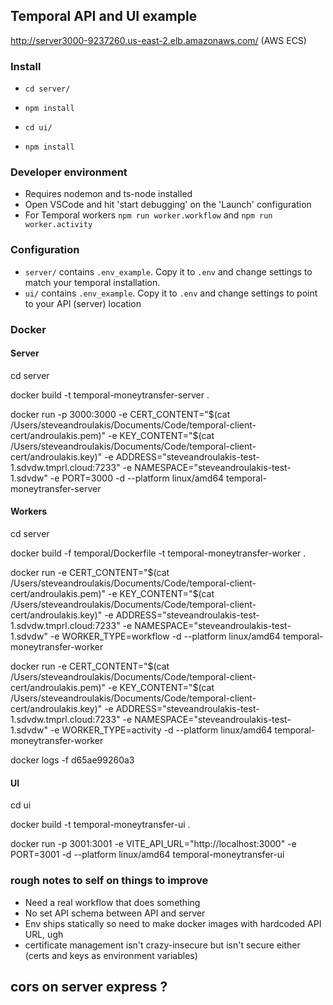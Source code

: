## Temporal API and UI example
http://server3000-9237260.us-east-2.elb.amazonaws.com/
(AWS ECS)

### Install
- `cd server/`
- `npm install`

- `cd ui/`
- `npm install`

### Developer environment
- Requires nodemon and ts-node installed
- Open VSCode and hit 'start debugging' on the 'Launch' configuration
- For Temporal workers `npm run worker.workflow` and `npm run worker.activity`

### Configuration
- `server/` contains `.env_example`. Copy it to `.env` and change settings to match your temporal installation.
- `ui/` contains `.env_example`. Copy it to `.env` and change settings to point to your API (server) location

### Docker


#### Server

cd server

docker build -t temporal-moneytransfer-server .

docker run -p 3000:3000 -e CERT_CONTENT="$(cat /Users/steveandroulakis/Documents/Code/temporal-client-cert/androulakis.pem)" -e KEY_CONTENT="$(cat /Users/steveandroulakis/Documents/Code/temporal-client-cert/androulakis.key)" -e ADDRESS="steveandroulakis-test-1.sdvdw.tmprl.cloud:7233" -e NAMESPACE="steveandroulakis-test-1.sdvdw" -e PORT=3000 -d --platform linux/amd64 temporal-moneytransfer-server

#### Workers

cd server

docker build -f temporal/Dockerfile -t temporal-moneytransfer-worker .

docker run -e CERT_CONTENT="$(cat /Users/steveandroulakis/Documents/Code/temporal-client-cert/androulakis.pem)" -e KEY_CONTENT="$(cat /Users/steveandroulakis/Documents/Code/temporal-client-cert/androulakis.key)" -e ADDRESS="steveandroulakis-test-1.sdvdw.tmprl.cloud:7233" -e NAMESPACE="steveandroulakis-test-1.sdvdw" -e WORKER_TYPE=workflow -d --platform linux/amd64 temporal-moneytransfer-worker

docker run -e CERT_CONTENT="$(cat /Users/steveandroulakis/Documents/Code/temporal-client-cert/androulakis.pem)" -e KEY_CONTENT="$(cat /Users/steveandroulakis/Documents/Code/temporal-client-cert/androulakis.key)" -e ADDRESS="steveandroulakis-test-1.sdvdw.tmprl.cloud:7233" -e NAMESPACE="steveandroulakis-test-1.sdvdw" -e WORKER_TYPE=activity -d --platform linux/amd64 temporal-moneytransfer-worker


docker logs -f d65ae99260a3


#### UI

cd ui

docker build -t temporal-moneytransfer-ui .

docker run -p 3001:3001 -e VITE_API_URL="http://localhost:3000" -e PORT=3001 -d --platform linux/amd64 temporal-moneytransfer-ui



### rough notes to self on things to improve

- Need a real workflow that does something
- No set API schema between API and server
- Env ships statically so need to make docker images with hardcoded API URL, ugh
- certificate management isn't crazy-insecure but isn't secure either (certs and keys as environment variables)

## cors on server express ?